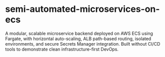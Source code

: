 # semi-automated-microservices-on-ecs
A modular, scalable microservice backend deployed on AWS ECS using Fargate, with horizontal auto-scaling, ALB path-based routing, isolated environments, and secure Secrets Manager integration. Built without CI/CD tools to demonstrate clean infrastructure-first DevOps.
